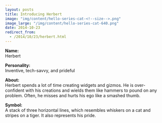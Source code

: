 ```yaml
---
layout: posts
title: Introducing Herbert
image: "img/content/hello-series-cat-<!--size-->.png"
image_large: "/img/content/hello-series-cat-640.png"
date: 2014-10-23
redirect_from:
  - /2014/10/23/herbert.html
---
```


**Name:**<br>
Herbert

**Personality:**<br>
Inventive, tech-savvy, and prideful

**About:**<br>
Herbert spends a lot of time creating widgets and gizmos.
He is over-confident with his creations and wields them like hammers to pound on any problem. 
Often, he misses and hurts his ego like a smashed thumb.

**Symbol:**<br>
A stack of three horizontal lines, which resembles whiskers on a cat and stripes on a tiger.
It also represents his pride.